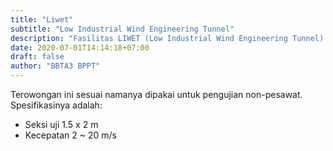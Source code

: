```yaml
---
title: "Liwet"
subtitle: "Low Industrial Wind Engineering Tunnel"
description: "Fasilitas LIWET (Low Industrial Wind Engineering Tunnel) BBTA3 BPPT merupakan terowongan angin untuk pengujian industrial"
date: 2020-07-01T14:14:18+07:00
draft: false
author: "BBTA3 BPPT"
---
```


Terowongan ini sesuai namanya dipakai untuk pengujian non-pesawat. Spesifikasinya adalah:

- Seksi uji 1.5 x 2 m
- Kecepatan 2 ~ 20 m/s
